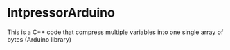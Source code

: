 # IntpressorArduino
This is a C++ code that compress multiple variables into one single array of bytes (Arduino library)
